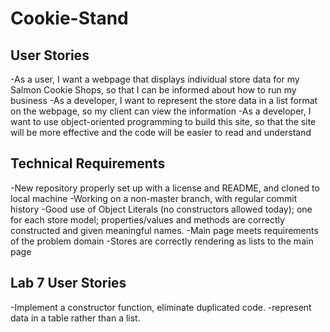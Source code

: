 # Cookie-Stand
## User Stories
-As a user, I want a webpage that displays individual store data for my Salmon Cookie Shops, so that I can be informed about how to run my business
-As a developer, I want to represent the store data in a list format on the webpage, so my client can view the information
-As a developer, I want to use object-oriented programming to build this site, so that the site will be more effective and the code will be easier to read and understand

## Technical Requirements
-New repository properly set up with a license and README, and cloned to local machine
-Working on a non-master branch, with regular commit history
-Good use of Object Literals (no constructors allowed today); one for each store model; properties/values and methods are correctly constructed and given meaningful names.
-Main page meets requirements of the problem domain
-Stores are correctly rendering as lists to the main page

## Lab 7 User Stories
-Implement a constructor function, eliminate duplicated code.
-represent data in a table rather than a list.

